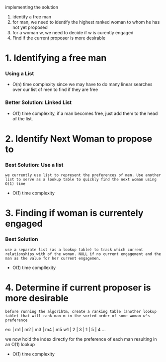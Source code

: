 implementing the solution
1. identify a free man
2. for man, we need to identify the highest ranked woman to whom he has not yet proposed
3. for a woman w, we need to decide if w is curently engaged
4. Find if the current proposer is more desirable 
# 1. Identifying a free man
### Using a List 
- O(n) time complexity since we may have to do many linear searches over our list of men to find if they are free 

### Better Solution: Linked List
- O(1) time complexity, if a man becomes free, just add them to the head of the list. 

# 2. Identify Next Woman to propose to

### Best Solution: Use a list
	we currently use list to represent the preferences of men. Use another list to serve as a lookup table to quickly find the next woman using O(1) time
- O(1) time complexity 

# 3. Finding if woman is currentely engaged 

### Best Solution
	use a separate list (as a lookup table) to track which current relationships with of the woman. NULL if no current engagement and the man as the value for her current engagemen.
- O(1) time compllexity 

# 4. Determine if current proposer is more desirable 
	before running the algorihtm, create a ranking table (another lookup table) that will rank man m in the sorted order of some woman w's preference 

ex: 
    | m1 | m2 | m3 | m4 | m5
   w1 |   2  |   3  |   1   |   5   |  4
...

we now hold the index directly for the preference of each man resulting in an O(1) lookup 

- O(1) time complexity
